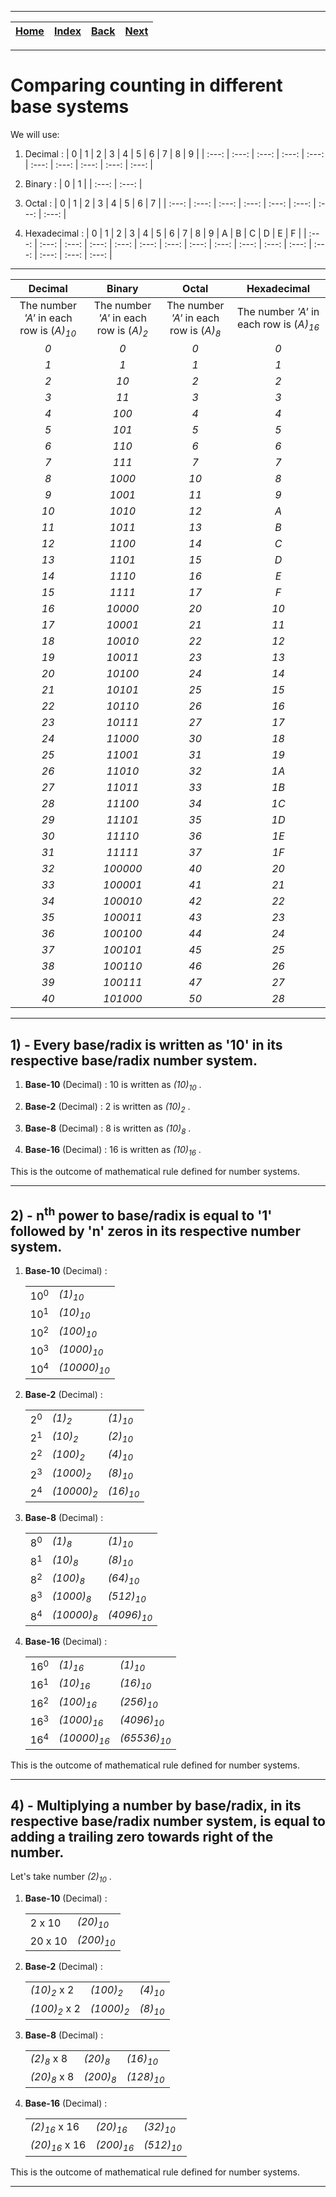 
---

| [Home](/README.md) | [Index](./README.md) | [Back](./2_How_Counting_Works.md) | [Next](/Useful_Resources/README.md) |
| :---: | :---: | :---: | :---: |

---

# Comparing counting in different base systems

We will use:

1) Decimal :
   | 0 | 1 | 2 | 3 | 4 | 5 | 6 | 7 | 8 | 9 |
   | :---: | :---: | :---: | :---: | :---: | :---: | :---: | :---: | :---: | :---: |

3) Binary :
   | 0 | 1 |
   | :---: | :---: |

4) Octal :
   | 0 | 1 | 2 | 3 | 4 | 5 | 6 | 7 |
   | :---: | :---: | :---: | :---: | :---: | :---: | :---: | :---: |

5) Hexadecimal :
   | 0 | 1 | 2 | 3 | 4 | 5 | 6 | 7 | 8 | 9 | A | B | C | D | E | F |
   | :---: | :---: | :---: | :---: | :---: | :---: | :---: | :---: | :---: | :---: | :---: | :---: | :---: | :---: | :---: | :---: |

---   

| Decimal | Binary | Octal | Hexadecimal |
| :---: | :---: | :---: | :---: |
| The number _'A'_ in each row is (_A)<sub>10</sub>_ | The number _'A'_ in each row is (_A)<sub>2</sub>_ | The number _'A'_ in each row is (_A)<sub>8</sub>_ | The number _'A'_ in each row is (_A)<sub>16</sub>_ |
| _0_ | _0_ | _0_ | _0_ |
| _1_ | _1_ | _1_ | _1_ |
| _2_ | _10_ | _2_ | _2_ |
| _3_ | _11_ | _3_ | _3_ |
| _4_ | _100_ | _4_ | _4_ |
| _5_ | _101_ | _5_ | _5_ |
| _6_ | _110_ | _6_ | _6_ |
| _7_ | _111_ | _7_ | _7_ |
| _8_ | _1000_ | _10_ | _8_ |
| _9_ | _1001_ | _11_ | _9_ |
| _10_ | _1010_ | _12_ | _A_ |
| _11_ | _1011_ | _13_ | _B_ |
| _12_ | _1100_ | _14_ | _C_ |
| _13_ | _1101_ | _15_ | _D_ |
| _14_ | _1110_ | _16_ | _E_ |
| _15_ | _1111_ | _17_ | _F_ |
| _16_ | _10000_ | _20_ | _10_ |
| _17_ | _10001_ | _21_ | _11_ |
| _18_ | _10010_ | _22_ | _12_ |
| _19_ | _10011_ | _23_ | _13_ |
| _20_ | _10100_ | _24_ | _14_ |
| _21_ | _10101_ | _25_ | _15_ |
| _22_ | _10110_ | _26_ | _16_ |
| _23_ | _10111_ | _27_ | _17_ |
| _24_ | _11000_ | _30_ | _18_ |
| _25_ | _11001_ | _31_ | _19_ |
| _26_ | _11010_ | _32_ | _1A_ |
| _27_ | _11011_ | _33_ | _1B_ |
| _28_ | _11100_ | _34_ | _1C_ |
| _29_ | _11101_ | _35_ | _1D_ |
| _30_ | _11110_ | _36_ | _1E_ |
| _31_ | _11111_ | _37_ | _1F_ |
| _32_ | _100000_ | _40_ | _20_ |
| _33_ | _100001_ | _41_ | _21_ |
| _34_ | _100010_ | _42_ | _22_ |
| _35_ | _100011_ | _43_ | _23_ |
| _36_ | _100100_ | _44_ | _24_ |
| _37_ | _100101_ | _45_ | _25_ |
| _38_ | _100110_ | _46_ | _26_ |
| _39_ | _100111_ | _47_ | _27_ |
| _40_ | _101000_ | _50_ | _28_ |

---

## 1) - Every base/radix is written as '10' in its respective base/radix number system.

1) __Base-10__ (Decimal) : 10 is written as _(10)<sub>10</sub>_ .

2) __Base-2__ (Decimal) : 2 is written as _(10)<sub>2</sub>_ .

3) __Base-8__ (Decimal) : 8 is written as _(10)<sub>8</sub>_ .

4) __Base-16__ (Decimal) : 16 is written as _(10)<sub>16</sub>_ .

This is the outcome of mathematical rule defined for number systems.

---

## 2) - n<sup>th</sup> power to base/radix is equal to '1' followed by 'n' zeros in its respective number system.

1) __Base-10__ (Decimal) :

   |  |  |
   | :--- | :--- |
   | 10<sup>0</sup> | _(1)<sub>10</sub>_ |
   | 10<sup>1</sup> | _(10)<sub>10</sub>_ |
   | 10<sup>2</sup> | _(100)<sub>10</sub>_ |
   | 10<sup>3</sup> | _(1000)<sub>10</sub>_ |
   | 10<sup>4</sup> | _(10000)<sub>10</sub>_ |

2) __Base-2__ (Decimal) :

   |  |  |  |
   | :--- | :--- | :--- |
   | 2<sup>0</sup> | _(1)<sub>2</sub>_ | _(1)<sub>10</sub>_ |
   | 2<sup>1</sup> | _(10)<sub>2</sub>_ | _(2)<sub>10</sub>_ |
   | 2<sup>2</sup> | _(100)<sub>2</sub>_ | _(4)<sub>10</sub>_ |
   | 2<sup>3</sup> | _(1000)<sub>2</sub>_ | _(8)<sub>10</sub>_ |
   | 2<sup>4</sup> | _(10000)<sub>2</sub>_ | _(16)<sub>10</sub>_ |

3) __Base-8__ (Decimal) :

   |  |  |  |
   | :--- | :--- | :--- |
   | 8<sup>0</sup> | _(1)<sub>8</sub>_ | _(1)<sub>10</sub>_ |
   | 8<sup>1</sup> | _(10)<sub>8</sub>_ | _(8)<sub>10</sub>_ |
   | 8<sup>2</sup> | _(100)<sub>8</sub>_ | _(64)<sub>10</sub>_ |
   | 8<sup>3</sup> | _(1000)<sub>8</sub>_ | _(512)<sub>10</sub>_ |
   | 8<sup>4</sup> | _(10000)<sub>8</sub>_ | _(4096)<sub>10</sub>_ |

4) __Base-16__ (Decimal) :

   |  |  |  |
   | :--- | :--- | :--- |
   | 16<sup>0</sup> | _(1)<sub>16</sub>_ | _(1)<sub>10</sub>_ |
   | 16<sup>1</sup> | _(10)<sub>16</sub>_ | _(16)<sub>10</sub>_ |
   | 16<sup>2</sup> | _(100)<sub>16</sub>_ | _(256)<sub>10</sub>_ |
   | 16<sup>3</sup> | _(1000)<sub>16</sub>_ | _(4096)<sub>10</sub>_ |
   | 16<sup>4</sup> | _(10000)<sub>16</sub>_ | _(65536)<sub>10</sub>_ |

This is the outcome of mathematical rule defined for number systems.

---

## 4) - Multiplying a number by base/radix, in its respective base/radix number system, is equal to adding a trailing zero towards right of the number.

Let's take number _(2)<sub>10</sub>_ .

1) __Base-10__ (Decimal) :

   |  |  |
   | :--- | :--- |
   | 2 x 10 | _(20)<sub>10</sub>_ |
   | 20 x 10 | _(200)<sub>10</sub>_ |

2) __Base-2__ (Decimal) :

   |  |  |  |
   | :--- | :--- | :--- |
   | _(10)<sub>2</sub>_ x 2 | _(100)<sub>2</sub>_ | _(4)<sub>10</sub>_ |
   | _(100)<sub>2</sub>_ x 2 | _(1000)<sub>2</sub>_ | _(8)<sub>10</sub>_ |

3) __Base-8__ (Decimal) :

   |  |  |  |
   | :--- | :--- | :--- |
   | _(2)<sub>8</sub>_ x 8 | _(20)<sub>8</sub>_ | _(16)<sub>10</sub>_ |
   | _(20)<sub>8</sub>_ x 8 | _(200)<sub>8</sub>_ | _(128)<sub>10</sub>_ |

4) __Base-16__ (Decimal) :

   |  |  |  |
   | :--- | :--- | :--- |
   | _(2)<sub>16</sub>_ x 16 | _(20)<sub>16</sub>_ | _(32)<sub>10</sub>_ |
   | _(20)<sub>16</sub>_ x 16 | _(200)<sub>16</sub>_ | _(512)<sub>10</sub>_ |

This is the outcome of mathematical rule defined for number systems.

---
